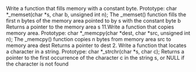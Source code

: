 Write a function that fills memory with a constant byte. Prototype: char *_memset(char *s, char b, unsigned int n); The _memset() function 
fills the first n bytes of the memory area pointed to by s with the constant byte b Returns a pointer to the memory area s 11.Write a 
function that copies memory area. Prototype: char *_memcpy(char *dest, char *src, unsigned int n); The _memcpy() function copies n bytes 
from memory area src to memory area dest Returns a pointer to dest 2. Write a function that locates a character in a string. Prototype: char 
*_strchr(char *s, char c); Returns a pointer to the first occurrence of the character c in the string s, or NULL if the character is not 
found
